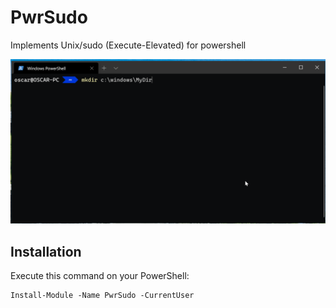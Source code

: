 # PwrSudo
Implements Unix/sudo (Execute-Elevated) for powershell

![Screenshoot](/PwrSudo.gif)

## Installation

Execute this command on your PowerShell:
```
Install-Module -Name PwrSudo -CurrentUser
```
